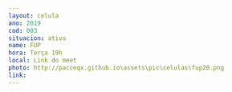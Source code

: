 ```yaml
---
layout: celula
ano: 2019
cod: 003
situacion: ativo
name: FUP
hora: Terça 19h
local: Link do meet
photo: http://pacceqx.github.io\assets\pic\celulas\fup20.png
link: 
---
```


